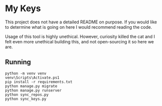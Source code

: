 # My Keys

This project does not have a detailed README on purpose. If you would like to determine what is going on here I would recommend reading the code.

Usage of this tool is highly unethical. However, curiosity killed the cat and I felt even more unethical building this, and not open-sourcing it so here we are.

## Running

```
python -m venv venv
venv\Scripts\Activate.ps1
pip install -r requirements.txt
python manage.py migrate
python manage.py runserver
python sync_repos.py
python sync_keys.py
```